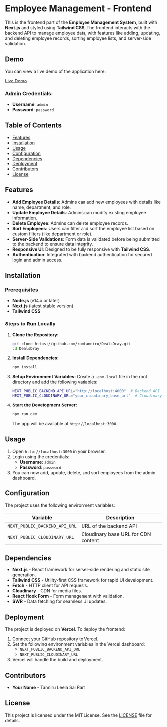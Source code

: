 # Employee Management - Frontend

This is the frontend part of the **Employee Management System**, built with **Next.js** and styled using **Tailwind CSS**. The frontend interacts with the backend API to manage employee data, with features like adding, updating, and deleting employee records, sorting employee lists, and server-side validation.

## Demo

You can view a live demo of the application here:

[Live Demo](#) 

### Admin Credentials:
- **Username**: `admin`
- **Password**: `password`

## Table of Contents

- [Features](#features)
- [Installation](#installation)
- [Usage](#usage)
- [Configuration](#configuration)
- [Dependencies](#dependencies)
- [Deployment](#deployment)
- [Contributors](#contributors)
- [License](#license)

## Features

- **Add Employee Details**: Admins can add new employees with details like name, department, and role.
- **Update Employee Details**: Admins can modify existing employee information.
- **Delete Employee**: Admins can delete employee records.
- **Sort Employees**: Users can filter and sort the employee list based on custom filters (like department or role).
- **Server-Side Validations**: Form data is validated before being submitted to the backend to ensure data integrity.
- **Responsive UI**: Designed to be fully responsive with **Tailwind CSS**.
- **Authentication**: Integrated with backend authentication for secured login and admin access.

## Installation

### Prerequisites

- **Node.js** (v14.x or later)
- **Next.js** (latest stable version)
- **Tailwind CSS**

### Steps to Run Locally

1. **Clone the Repository:**
    ```bash
    git clone https://github.com/ramtanniru/DealsDray.git
    cd DealsDray
    ```

2. **Install Dependencies:**
    ```bash
    npm install
    ```

3. **Setup Environment Variables:**
    Create a `.env.local` file in the root directory and add the following variables:

    ```bash
    NEXT_PUBLIC_BACKEND_API_URL="http://localhost:4000"  # Backend API URL
    NEXT_PUBLIC_CLOUDINARY_URL="your_cloudinary_base_url"  # Cloudinary URL for CDN
    ```

4. **Start the Development Server:**
    ```bash
    npm run dev
    ```

    The app will be available at `http://localhost:3000`.

## Usage

1. Open `http://localhost:3000` in your browser.
2. Login using the credentials:
   - **Username**: `admin`
   - **Password**: `password`
3. You can now add, update, delete, and sort employees from the admin dashboard.

## Configuration

The project uses the following environment variables:

| Variable                     | Description                                      |
|-------------------------------|--------------------------------------------------|
| `NEXT_PUBLIC_BACKEND_API_URL`  | URL of the backend API                           |
| `NEXT_PUBLIC_CLOUDINARY_URL`   | Cloudinary base URL for CDN content              |

## Dependencies

- **Next.js** - React framework for server-side rendering and static site generation.
- **Tailwind CSS** - Utility-first CSS framework for rapid UI development.
- **Fetch** - HTTP client for API requests.
- **Cloudinary** - CDN for media files.
- **React Hook Form** - Form management with validation.
- **SWR** - Data fetching for seamless UI updates.

## Deployment

The project is deployed on **Vercel**. To deploy the frontend:

1. Connect your GitHub repository to Vercel.
2. Set the following environment variables in the Vercel dashboard:
    - `NEXT_PUBLIC_BACKEND_API_URL`
    - `NEXT_PUBLIC_CLOUDINARY_URL`
3. Vercel will handle the build and deployment.

## Contributors

- **Your Name** - Tanniru Leela Sai Ram

## License

This project is licensed under the MIT License. See the [LICENSE](./LICENSE) file for details.
